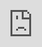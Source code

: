 ```yaml
---
title_tag: Get Started with Pulumi
meta_desc: Step-by-step guides for creating, deploying, and managing infrastructure with Pulumi on the cloud using your favorite language.
title: Get started
h1: Get started with Pulumi
no_on_this_page: true
meta_image: /images/docs/meta-images/docs-meta.png
menu:
    get-started:
        name: Get started
        identifier: get-started-home
        weight: 1
aliases:
    - /docs/iac/get-started/
    - /docs/quickstart/
    - /start/
    - /getting-started/
    - /get-started/
    - /docs/tour/
    - /docs/get-started
---
```


Pulumi is a modern [infrastructure as code](/what-is/what-is-infrastructure-as-code/) and [secrets management](/what-is/what-is-secrets-management/) platform that allows you to use familiar programming languages and tools to automate, secure and manage everything you run in the cloud.

Pulumi IaC is free, [open source](https://github.com/pulumi/pulumi), and optionally pairs with the [Pulumi Cloud](/docs/pulumi-cloud/) to make managing infrastructure secure, reliable, and hassle-free.

Select one of the following options to get started:

{{% chooser cloud "aws,azure,gcp,kubernetes" / %}}

{{% choosable cloud aws %}}

<div class="tiles flex-wrap justify-center items-stretch mt-4">
    <div class="pb-4 md:pr-4 md:w-1/2">
        <a data-track="aws-get-started" href="/docs/get-started/iac/aws/" class="tile h-full">
            <div class="block rounded shadow border border-gray-300 p-3 h-full flex flex-col">
                <h4 class="no-anchor"><i class="fas fa-folder text-blue-400 pr-2"></i>Pulumi IaC</h4>
                <p>If you are new to Pulumi, this guide helps you install Pulumi IaC, configure AWS, and run your first update.</p>
                <div class="flex flex-grow items-end">
                    <div class="btn btn-primary">Get Started</div>
                </div>
            </div>
        </a>
    </div>
    <div class="pb-4 md:pr-4 md:w-1/2">
        <a data-track="esc-get-started" href="/docs/esc/get-started/" class="tile h-full">
            <div class="block rounded shadow border border-gray-300 p-3 h-full flex flex-col">
                <h4 class="no-anchor"><i class="fas fa-key text-blue-400 pr-2"></i>Pulumi ESC</h4>
                <p>This guide helps you install Pulumi ESC, create an environment and manage your first secret.</p>
                <div class="flex flex-grow items-end">
                    <div class="btn btn-secondary">Get Started</div>
                </div>
            </div>
        </a>
    </div>
    <div class="pb-4 md:pr-4 md:w-1/2">
        <a data-track="insights-get-started" href="/docs/insights/get-started/" class="tile h-full">
            <div class="block rounded shadow border border-gray-300 p-3 h-full flex flex-col">
                <h4 class="no-anchor"><i class="fas fa-search-plus text-blue-400 pr-2"></i>Pulumi Insights</h4>
                <p>This guide helps you get started with Pulumi Insight to discover and manage any cloud infrastructure</p>
                <div class="flex flex-grow items-end">
                    <div class="btn btn-secondary">Get Started</div>
                </div>
            </div>
        </a>
    </div>
    <div class="pb-4 md:pr-4 md:w-1/2">
        <a data-track="aws-kubernetes" href="/templates/kubernetes/aws/" class="tile h-full">
            <div class="block rounded shadow border border-gray-300 p-3 h-full flex flex-col">
                <h4 class="no-anchor"><i class="fas fa-cubes text-blue-400 pr-2"></i>Amazon Elastic Kubernetes Service (EKS)</h4>
                <p>Create an EKS cluster that provides a managed Kubernetes control plane.</p>
                <div class="flex flex-grow items-end">
                    <div class="btn btn-secondary">Get Started</div>
                </div>
            </div>
        </a>
    </div>
    <div class="pb-4 md:pr-4 md:w-1/2">
        <a data-track="aws-static-website" href="/templates/static-website/aws/" class="tile h-full">
            <div class="block rounded shadow border border-gray-300 p-3 h-full flex flex-col">
                <h4 class="no-anchor"><i class="fas fa-cloud text-blue-400 pr-2"></i>S3 and Cloudfront Website</h4>
                <p>Create a static website hosted in S3 with a CloudFront Distribution to serve the website with caching and HTTPs.</p>
                <div class="flex flex-grow items-end">
                    <div class="btn btn-secondary">Get Started</div>
                </div>
            </div>
        </a>
    </div>
    <div class="pb-4 md:pr-4 md:w-1/2">
        <a data-track="aws-serverless" href="/templates/serverless-application/aws/" class="tile h-full">
            <div class="block rounded shadow border border-gray-300 p-3 h-full flex flex-col">
                <h4 class="no-anchor"><i class="fas fa-sitemap text-blue-400 pr-2"></i>Serverless with API Gateway</h4>
                <p>Create an API Gateway REST API and a static website that consumes that API.</p>
                <div class="flex flex-grow items-end">
                    <div class="btn btn-secondary">Get Started</div>
                </div>
            </div>
        </a>
    </div>
 </div>

{{< /choosable >}}

{{% choosable cloud azure %}}

<div class="tiles flex-wrap justify-center items-stretch mt-4">
    <div class="pb-4 md:pr-4 md:w-1/2">
        <a data-track="azure-get-started" href="/docs/get-started/iac/azure/" class="tile h-full">
            <div class="block rounded shadow border border-gray-300 p-3 h-full flex flex-col">
                <h4 class="no-anchor"><i class="fas fa-folder text-blue-400 pr-2"></i>Starter</h4>
                <p>If you are new to Pulumi, this guide helps you install Pulumi, configure Azure, and run your first update.</p>
                <div class="flex flex-grow items-end">
                    <div class="btn btn-primary">Get Started</div>
                </div>
            </div>
        </a>
    </div>
         <div class="pb-4 md:pr-4 md:w-1/2">
        <a data-track="esc-get-started" href="/docs/esc/get-started/" class="tile h-full">
            <div class="block rounded shadow border border-gray-300 p-3 h-full flex flex-col">
                <h4 class="no-anchor"><i class="fas fa-key text-blue-400 pr-2"></i>Pulumi ESC</h4>
                <p>This guide helps you install Pulumi ESC, create an environment and manage your first secret.</p>
                <div class="flex flex-grow items-end">
                    <div class="btn btn-secondary">Get Started</div>
                </div>
            </div>
        </a>
    </div>
        <div class="pb-4 md:pr-4 md:w-1/2">
        <a data-track="insights-get-started" href="/docs/insights/get-started/" class="tile h-full">
            <div class="block rounded shadow border border-gray-300 p-3 h-full flex flex-col">
                <h4 class="no-anchor"><i class="fas fa-search-plus text-blue-400 pr-2"></i>Pulumi Insights</h4>
                <p>This guide helps you get started with Pulumi Insight to discover and manage any cloud infrastructure</p>
                <div class="flex flex-grow items-end">
                    <div class="btn btn-secondary">Get Started</div>
                </div>
            </div>
        </a>
    </div>
    <div class="pb-4 md:pr-4 md:w-1/2">
        <a data-track="azure-kubernetes" href="/templates/kubernetes/azure/" class="tile h-full">
            <div class="block rounded shadow border border-gray-300 p-3 h-full flex flex-col">
                <h4 class="no-anchor"><i class="fas fa-cubes text-blue-400 pr-2"></i>Azure Kubernetes Service (AKS)</h4>
                <p>
                    Create an Azure Virtual Network with three subnets and deploy an Azure Kubernetes Service (AKS) cluster.
                </p>
                <div class="flex flex-grow items-end">
                    <div class="btn btn-secondary">Get Started</div>
                </div>
            </div>
        </a>
    </div>
    <div class="pb-4 md:pr-4 md:w-1/2">
        <a data-track="azure-static-website" href="/templates/static-website/azure/" class="tile h-full">
            <div class="block rounded shadow border border-gray-300 p-3 h-full flex flex-col">
                <h4 class="no-anchor"><i class="fas fa-cloud text-blue-400 pr-2"></i>Static Website with a CDN</h4>
                <p>Create a static website with a Blob storage and a CDN to serve the website with caching and HTTPs.</p>
                <div class="flex flex-grow items-end">
                    <div class="btn btn-secondary">Get Started</div>
                </div>
            </div>
        </a>
    </div>
    <div class="pb-4 md:pr-4 md:w-1/2">
        <a data-track="azure-serverless" href="/templates/serverless-application/azure/" class="tile h-full">
            <div class="block rounded shadow border border-gray-300 p-3 h-full flex flex-col">
                <h4 class="no-anchor"><i class="fas fa-sitemap text-blue-400 pr-2"></i>Full Stack Serverless App</h4>
                <p>Create a Function App and a static website that consumes that Function.</p>
                <div class="flex flex-grow items-end">
                    <div class="btn btn-secondary">Get Started</div>
                </div>
            </div>
        </a>
    </div>
</div>

{{< /choosable >}}

{{% choosable cloud gcp %}}

<div class="tiles flex-wrap justify-center items-stretch mt-4">
    <div class="pb-4 md:pr-4 md:w-1/2">
        <a data-track="google-get-started" href="/docs/get-started/iac/gcp/" class="tile h-full">
            <div class="block rounded shadow border border-gray-300 p-3 h-full flex flex-col">
                <h4 class="no-anchor"><i class="fas fa-folder text-blue-400 pr-2"></i>Starter</h4>
                <p>If you are new to Pulumi, this guide helps you install Pulumi, configure Google Cloud, and run your first update.</p>
                <div class="flex flex-grow items-end">
                    <div class="btn btn-primary">Get Started</div>
                </div>
            </div>
        </a>
    </div>
    <div class="pb-4 md:pr-4 md:w-1/2">
        <a data-track="esc-get-started" href="/docs/esc/get-started/" class="tile h-full">
            <div class="block rounded shadow border border-gray-300 p-3 h-full flex flex-col">
                <h4 class="no-anchor"><i class="fas fa-key text-blue-400 pr-2"></i>Pulumi ESC</h4>
                <p>This guide helps you install Pulumi ESC, create an environment and manage your first secret.</p>
                <div class="flex flex-grow items-end">
                    <div class="btn btn-secondary">Get Started</div>
                </div>
            </div>
        </a>
    </div>
    <div class="pb-4 md:pr-4 md:w-1/2">
        <a data-track="insights-get-started" href="/docs/insights/get-started/" class="tile h-full">
            <div class="block rounded shadow border border-gray-300 p-3 h-full flex flex-col">
                <h4 class="no-anchor"><i class="fas fa-search-plus text-blue-400 pr-2"></i>Pulumi Insights</h4>
                <p>This guide helps you get started with Pulumi Insight to discover and manage any cloud infrastructure</p>
                <div class="flex flex-grow items-end">
                    <div class="btn btn-secondary">Get Started</div>
                </div>
            </div>
        </a>
    </div>
    <div class="pb-4 md:pr-4 md:w-1/2">
        <a data-track="google-kubernetes" href="/templates/kubernetes/gcp/" class="tile h-full">
            <div class="block rounded shadow border border-gray-300 p-3 h-full flex flex-col">
                <h4 class="no-anchor"><i class="fas fa-cubes text-blue-400 pr-2"></i>Google Kubernetes Engine (GKE)</h4>
                <p>
                    Create a VPC network with a subnet and deploy a Google Kubernetes Engine (GKE) cluster.
                </p>
                <div class="flex flex-grow items-end">
                    <div class="btn btn-secondary">Get Started</div>
                </div>
            </div>
        </a>
    </div>
    <div class="pb-4 md:pr-4 md:w-1/2">
        <a data-track="google-static-website" href="/templates/static-website/gcp/" class="tile h-full">
            <div class="block rounded shadow border border-gray-300 p-3 h-full flex flex-col">
                <h4 class="no-anchor"><i class="fas fa-cloud text-blue-400 pr-2"></i>Static Website with a CDN</h4>
                <p>Create a static website with a Cloud Storage bucket and a CDN to serve the website with caching and HTTPs.</p>
                <div class="flex flex-grow items-end">
                    <div class="btn btn-secondary">Get Started</div>
                </div>
            </div>
        </a>
    </div>
    <div class="pb-4 md:pr-4 md:w-1/2">
        <a data-track="google-serverless" href="/templates/serverless-application/gcp/" class="tile h-full">
            <div class="block rounded shadow border border-gray-300 p-3 h-full flex flex-col">
                <h4 class="no-anchor"><i class="fas fa-sitemap text-blue-400 pr-2"></i>Full Stack Serverless App</h4>
                <p>Create a Cloud Function and a static website that consumes that function.</p>
                <div class="flex flex-grow items-end">
                    <div class="btn btn-secondary">Get Started</div>
                </div>
            </div>
        </a>
    </div>
</div>

{{< /choosable >}}

{{% choosable cloud kubernetes %}}

<div class="tiles flex-wrap justify-center items-stretch mt-4">
    <div class="pb-4 md:pr-4 md:w-1/2">
        <a data-track="kubernetes-get-started" href="/docs/get-started/iac/kubernetes/" class="tile h-full">
            <div class="block rounded shadow border border-gray-300 p-3 h-full flex flex-col">
                <h4 class="no-anchor"><i class="fas fa-folder text-blue-400 pr-2"></i>Starter</h4>
                <p>If you are new to Pulumi, this guide helps you install Pulumi, configure the Kubernetes Provider, and run your first update.</p>
                <div class="flex flex-grow items-end">
                    <div class="btn btn-primary">Get Started</div>
                </div>
            </div>
        </a>
    </div>
         <div class="pb-4 md:pr-4 md:w-1/2">
        <a data-track="esc-get-started" href="/docs/esc/get-started/" class="tile h-full">
            <div class="block rounded shadow border border-gray-300 p-3 h-full flex flex-col">
                <h4 class="no-anchor"><i class="fas fa-key text-blue-400 pr-2"></i>Pulumi ESC</h4>
                <p>This guide helps you install Pulumi ESC, create an environment and manage your first secret.</p>
                <div class="flex flex-grow items-end">
                    <div class="btn btn-secondary">Get Started</div>
                </div>
            </div>
        </a>
    </div>
    <div class="pb-4 md:pr-4 md:w-1/2">
        <a data-track="insights-get-started" href="/docs/insights/get-started/" class="tile h-full">
            <div class="block rounded shadow border border-gray-300 p-3 h-full flex flex-col">
                <h4 class="no-anchor"><i class="fas fa-search-plus text-blue-400 pr-2"></i>Pulumi Insights</h4>
                <p>This guide helps you get started with Pulumi Insight to discover and manage any cloud infrastructure</p>
                <div class="flex flex-grow items-end">
                    <div class="btn btn-secondary">Get Started</div>
                </div>
            </div>
        </a>
    </div>
    <div class="pb-4 md:pr-4 md:w-1/2">
        <a data-track="kubernetes-helm" href="/templates/kubernetes-application/helm-chart/" class="tile h-full">
            <div class="block rounded shadow border border-gray-300 p-3 h-full flex flex-col">
                <h4 class="no-anchor"><i class="fas fa-cloud text-blue-400 pr-2"></i>Helm Chart</h4>
                <p>Deploy a Helm chart to an existing cluster using Pulumi.</p>
                <div class="flex flex-grow items-end">
                    <div class="btn btn-secondary">Get Started</div>
                </div>
            </div>
        </a>
    </div>
    <div class="pb-4 md:pr-4 md:w-1/2">
        <a data-track="kubernetes-web-app" href="/templates/kubernetes-application/web-application/" class="tile h-full">
            <div class="block rounded shadow border border-gray-300 p-3 h-full flex flex-col">
                <h4 class="no-anchor"><i class="fas fa-sitemap text-blue-400 pr-2"></i>Web App</h4>
                <p>Deploy and example web application into an existing Kubernetes cluster.</p>
                <div class="flex flex-grow items-end">
                    <div class="btn btn-secondary">Get Started</div>
                </div>
            </div>
        </a>
    </div>
    <div class="pb-4 md:pr-4 md:w-1/2">
        <a data-track="kubernetes-aws" href="/templates/kubernetes/aws" class="tile h-full">
            <div class="block rounded shadow border border-gray-300 p-3 h-full flex flex-col">
                <h4 class="no-anchor"><i class="fas fa-cubes text-blue-400 pr-2"></i>Amazon Elastic Kubernetes Service (EKS)</h4>
                <p>Create an EKS cluster that provides a managed Kubernetes control plane.</p>
                <div class="flex flex-grow items-end">
                    <div class="btn btn-secondary">Get Started</div>
                </div>
            </div>
        </a>
    </div>
</div>

{{< /choosable >}}

Alternatively, you can watch the following video which provides a high level overview of how Pulumi works:

<section id="demo-video" class="container mx-auto my-16 flex flex-col">
    <div class="flex flex-col lg:flex-row px-8 items-center justify-center">
        <div class="w-full mb-8 lg:mb-0">
            <div id="video" style="position: relative; top: -100px;"></div>
            <div class="responsive-video-container video-16-9 rounded-xl shadow-2xl relative h-0 overflow-hidden">
                <iframe
                src="https://www.youtube.com/embed/Q8tw6YTD3ac?rel=0"
                style="position: absolute; top: 0; left: 0; width: 100%; height: 100%; border:0;"
                allowfullscreen=""
                title="Introduction to Pulumi in Three Minutes"
            ></iframe>
            </div>
        </div>
    </div>
</section>

## Pulumi Cloud

The Pulumi Cloud is a fully managed service that helps you adopt Pulumi’s open source SDK with ease. It provides built-in state and secrets management, integrates with source control and CI/CD, and offers a web console and API that make it easier to visualize and manage infrastructure. It is free for individual use, with features available for teams.

<a class="btn btn-secondary" href="https://app.pulumi.com/signup" target="_blank">Create an Account</a>

## Additional resources

The following sections are also useful when first learning how to use Pulumi:

<div class="md:flex flex-row mt-6 mb-6">
    <div class="md:w-1/2 border-solid border-t-2 border-gray-200">
        <h3 class="no-anchor pt-4"><a href="/docs/intro/concepts"><i class="fas fa-file-alt pr-2"></i>Concepts</a></h3>
        <p>Get details on the Pulumi programming model and core concepts.</p>
    </div>
    <div class="md:w-1/2 md:ml-4 border-solid border-t-2 border-gray-200">
        <h3 class="no-anchor pt-4"><a href="/docs/using-pulumi/adopting-pulumi/"><i class="fas fa-cloud pr-2"></i>Adopting Pulumi</a></h3>
        <p>Learn how to support, migrate, or convert existing cloud infrastructure with Pulumi.</p>
    </div>
</div>
